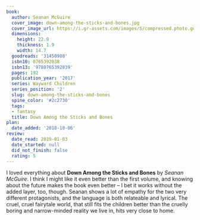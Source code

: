 ```yaml
---
book:
  author: Seanan McGuire
  cover_image: down-among-the-sticks-and-bones.jpg
  cover_image_url: https://i.gr-assets.com/images/S/compressed.photo.goodreads.com/books/1473685781l/31450908._SX98_.jpg
  dimensions:
    height: 22.0
    thickness: 1.9
    width: 14.7
  goodreads: '31450908'
  isbn10: 0765392038
  isbn13: '9780765392039'
  pages: 192
  publication_year: '2017'
  series: Wayward Children
  series_position: '2'
  slug: down-among-the-sticks-and-bones
  spine_color: '#2c2730'
  tags:
  - fantasy
  title: Down Among the Sticks and Bones
plan:
  date_added: '2018-10-06'
review:
  date_read: 2019-01-03
  date_started: null
  did_not_finish: false
  rating: 5
---
```


I loved everything about **Down Among the Sticks and Bones** by *Seanan McGuire*. I think I might like it even better than the first volume, and knowing about the future makes the book even better – I bet it works without the added layer, too, though. Seanan shows a lot of empathy for the two very different protagonists, and the language is both relateable and lyrical. The cruel, cruel fairytale world, that still fits the children better than the cruelly boring and narrow-minded reality we live in, hits very close to home.
